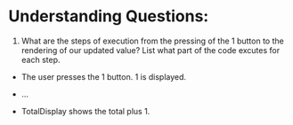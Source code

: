 # Understanding Questions:

1. What are the steps of execution from the pressing of the 1 button to the rendering of our updated value? List what part of the code excutes for each step.

- The user presses the 1 button. 1 is displayed.
- ...

- TotalDisplay shows the total plus 1.
